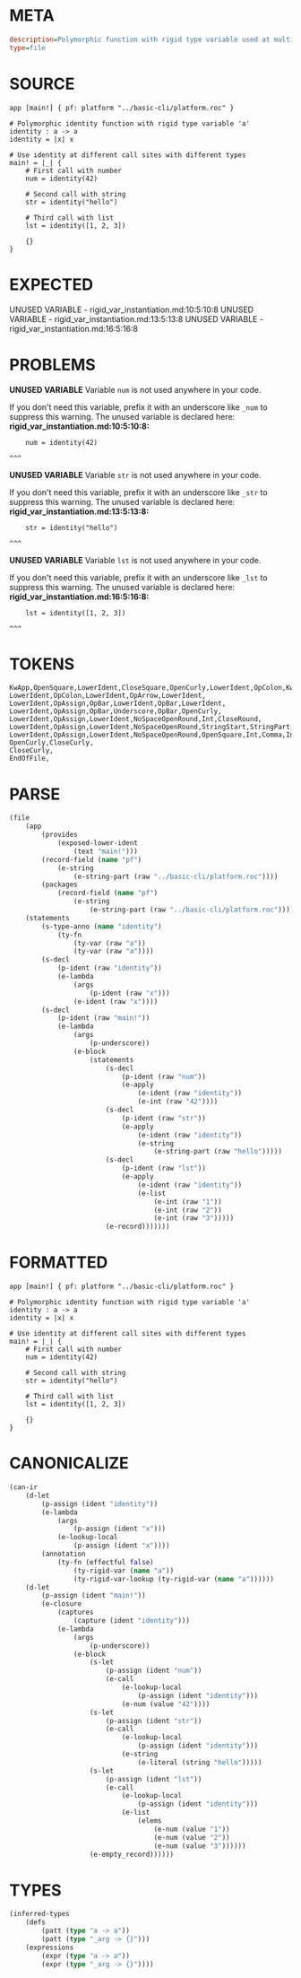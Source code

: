 # META
~~~ini
description=Polymorphic function with rigid type variable used at multiple call sites
type=file
~~~
# SOURCE
~~~roc
app [main!] { pf: platform "../basic-cli/platform.roc" }

# Polymorphic identity function with rigid type variable 'a'
identity : a -> a
identity = |x| x

# Use identity at different call sites with different types
main! = |_| {
    # First call with number
    num = identity(42)
    
    # Second call with string
    str = identity("hello")
    
    # Third call with list
    lst = identity([1, 2, 3])
    
    {}
}
~~~
# EXPECTED
UNUSED VARIABLE - rigid_var_instantiation.md:10:5:10:8
UNUSED VARIABLE - rigid_var_instantiation.md:13:5:13:8
UNUSED VARIABLE - rigid_var_instantiation.md:16:5:16:8
# PROBLEMS
**UNUSED VARIABLE**
Variable `num` is not used anywhere in your code.

If you don't need this variable, prefix it with an underscore like `_num` to suppress this warning.
The unused variable is declared here:
**rigid_var_instantiation.md:10:5:10:8:**
```roc
    num = identity(42)
```
    ^^^


**UNUSED VARIABLE**
Variable `str` is not used anywhere in your code.

If you don't need this variable, prefix it with an underscore like `_str` to suppress this warning.
The unused variable is declared here:
**rigid_var_instantiation.md:13:5:13:8:**
```roc
    str = identity("hello")
```
    ^^^


**UNUSED VARIABLE**
Variable `lst` is not used anywhere in your code.

If you don't need this variable, prefix it with an underscore like `_lst` to suppress this warning.
The unused variable is declared here:
**rigid_var_instantiation.md:16:5:16:8:**
```roc
    lst = identity([1, 2, 3])
```
    ^^^


# TOKENS
~~~zig
KwApp,OpenSquare,LowerIdent,CloseSquare,OpenCurly,LowerIdent,OpColon,KwPlatform,StringStart,StringPart,StringEnd,CloseCurly,
LowerIdent,OpColon,LowerIdent,OpArrow,LowerIdent,
LowerIdent,OpAssign,OpBar,LowerIdent,OpBar,LowerIdent,
LowerIdent,OpAssign,OpBar,Underscore,OpBar,OpenCurly,
LowerIdent,OpAssign,LowerIdent,NoSpaceOpenRound,Int,CloseRound,
LowerIdent,OpAssign,LowerIdent,NoSpaceOpenRound,StringStart,StringPart,StringEnd,CloseRound,
LowerIdent,OpAssign,LowerIdent,NoSpaceOpenRound,OpenSquare,Int,Comma,Int,Comma,Int,CloseSquare,CloseRound,
OpenCurly,CloseCurly,
CloseCurly,
EndOfFile,
~~~
# PARSE
~~~clojure
(file
	(app
		(provides
			(exposed-lower-ident
				(text "main!")))
		(record-field (name "pf")
			(e-string
				(e-string-part (raw "../basic-cli/platform.roc"))))
		(packages
			(record-field (name "pf")
				(e-string
					(e-string-part (raw "../basic-cli/platform.roc"))))))
	(statements
		(s-type-anno (name "identity")
			(ty-fn
				(ty-var (raw "a"))
				(ty-var (raw "a"))))
		(s-decl
			(p-ident (raw "identity"))
			(e-lambda
				(args
					(p-ident (raw "x")))
				(e-ident (raw "x"))))
		(s-decl
			(p-ident (raw "main!"))
			(e-lambda
				(args
					(p-underscore))
				(e-block
					(statements
						(s-decl
							(p-ident (raw "num"))
							(e-apply
								(e-ident (raw "identity"))
								(e-int (raw "42"))))
						(s-decl
							(p-ident (raw "str"))
							(e-apply
								(e-ident (raw "identity"))
								(e-string
									(e-string-part (raw "hello")))))
						(s-decl
							(p-ident (raw "lst"))
							(e-apply
								(e-ident (raw "identity"))
								(e-list
									(e-int (raw "1"))
									(e-int (raw "2"))
									(e-int (raw "3")))))
						(e-record)))))))
~~~
# FORMATTED
~~~roc
app [main!] { pf: platform "../basic-cli/platform.roc" }

# Polymorphic identity function with rigid type variable 'a'
identity : a -> a
identity = |x| x

# Use identity at different call sites with different types
main! = |_| {
	# First call with number
	num = identity(42)

	# Second call with string
	str = identity("hello")

	# Third call with list
	lst = identity([1, 2, 3])

	{}
}
~~~
# CANONICALIZE
~~~clojure
(can-ir
	(d-let
		(p-assign (ident "identity"))
		(e-lambda
			(args
				(p-assign (ident "x")))
			(e-lookup-local
				(p-assign (ident "x"))))
		(annotation
			(ty-fn (effectful false)
				(ty-rigid-var (name "a"))
				(ty-rigid-var-lookup (ty-rigid-var (name "a"))))))
	(d-let
		(p-assign (ident "main!"))
		(e-closure
			(captures
				(capture (ident "identity")))
			(e-lambda
				(args
					(p-underscore))
				(e-block
					(s-let
						(p-assign (ident "num"))
						(e-call
							(e-lookup-local
								(p-assign (ident "identity")))
							(e-num (value "42"))))
					(s-let
						(p-assign (ident "str"))
						(e-call
							(e-lookup-local
								(p-assign (ident "identity")))
							(e-string
								(e-literal (string "hello")))))
					(s-let
						(p-assign (ident "lst"))
						(e-call
							(e-lookup-local
								(p-assign (ident "identity")))
							(e-list
								(elems
									(e-num (value "1"))
									(e-num (value "2"))
									(e-num (value "3"))))))
					(e-empty_record))))))
~~~
# TYPES
~~~clojure
(inferred-types
	(defs
		(patt (type "a -> a"))
		(patt (type "_arg -> {}")))
	(expressions
		(expr (type "a -> a"))
		(expr (type "_arg -> {}"))))
~~~
